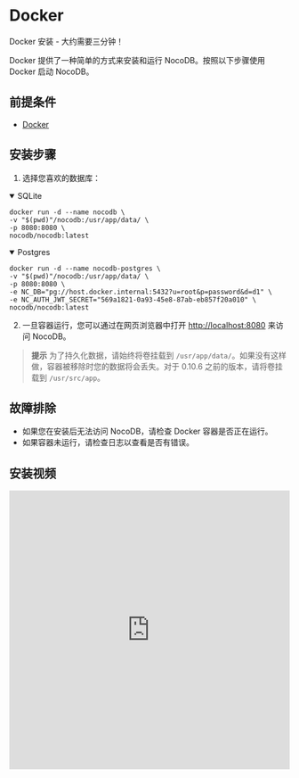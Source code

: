 # Docker

Docker 安装 - 大约需要三分钟！

Docker 提供了一种简单的方式来安装和运行 NocoDB。按照以下步骤使用 Docker 启动 NocoDB。

## 前提条件

-   [Docker](https://www.docker.com/get-started)

## 安装步骤

1.  选择您喜欢的数据库：
<details open>
<summary>SQLite</summary>

```
docker run -d --name nocodb \
-v "$(pwd)"/nocodb:/usr/app/data/ \
-p 8080:8080 \
nocodb/nocodb:latest    
```

</details>
<details open>
<summary>Postgres</summary>

```
docker run -d --name nocodb-postgres \
-v "$(pwd)"/nocodb:/usr/app/data/ \
-p 8080:8080 \
-e NC_DB="pg://host.docker.internal:5432?u=root&p=password&d=d1" \
-e NC_AUTH_JWT_SECRET="569a1821-0a93-45e8-87ab-eb857f20a010" \
nocodb/nocodb:latest
```

</details>

2.  一旦容器运行，您可以通过在网页浏览器中打开 [http://localhost:8080](http://localhost:8080/) 来访问 NocoDB。

> **提示**
> 为了持久化数据，请始终将卷挂载到 `/usr/app/data/`。如果没有这样做，容器被移除时您的数据将会丢失。对于 0.10.6 之前的版本，请将卷挂载到 `/usr/src/app`。

## 故障排除

- 如果您在安装后无法访问 NocoDB，请检查 Docker 容器是否正在运行。
- 如果容器未运行，请检查日志以查看是否有错误。

## 安装视频

<iframe width="100%" height="500" src="https://www.youtube.com/embed/K-UEecQyiOk" title="YouTube video player" frameborder="0" allow="accelerometer; autoplay; clipboard-write; encrypted-media; gyroscope; picture-in-picture; web-share" allowfullscreen=""></iframe>